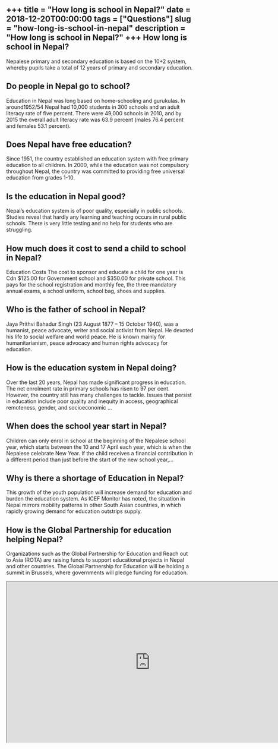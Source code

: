 +++
title = "How long is school in Nepal?"
date = 2018-12-20T00:00:00
tags = ["Questions"]
slug = "how-long-is-school-in-nepal"
description = "How long is school in Nepal?"
+++
How long is school in Nepal?
----------------------------

Nepalese primary and secondary education is based on the 10+2 system, whereby pupils take a total of 12 years of primary and secondary education.

Do people in Nepal go to school?
--------------------------------

Education in Nepal was long based on home-schooling and gurukulas. In around1952/54 Nepal had 10,000 students in 300 schools and an adult literacy rate of five percent. There were 49,000 schools in 2010, and by 2015 the overall adult literacy rate was 63.9 percent (males 76.4 percent and females 53.1 percent).

Does Nepal have free education?
-------------------------------

Since 1951, the country established an education system with free primary education to all children. In 2000, while the education was not compulsory throughout Nepal, the country was committed to providing free universal education from grades 1-10.

Is the education in Nepal good?
-------------------------------

Nepal’s education system is of poor quality, especially in public schools. Studies reveal that hardly any learning and teaching occurs in rural public schools. There is very little testing and no help for students who are struggling.

How much does it cost to send a child to school in Nepal?
---------------------------------------------------------

Education Costs The cost to sponsor and educate a child for one year is Cdn $125.00 for Government school and $350.00 for private school. This pays for the school registration and monthly fee, the three mandatory annual exams, a school uniform, school bag, shoes and supplies.

Who is the father of school in Nepal?
-------------------------------------

Jaya Prithvi Bahadur Singh (23 August 1877 – 15 October 1940), was a humanist, peace advocate, writer and social activist from Nepal. He devoted his life to social welfare and world peace. He is known mainly for humanitarianism, peace advocacy and human rights advocacy for education.

How is the education system in Nepal doing?
-------------------------------------------

Over the last 20 years, Nepal has made significant progress in education. The net enrolment rate in primary schools has risen to 97 per cent. However, the country still has many challenges to tackle. Issues that persist in education include poor quality and inequity in access, geographical remoteness, gender, and socioeconomic …

When does the school year start in Nepal?
-----------------------------------------

Children can only enrol in school at the beginning of the Nepalese school year, which starts between the 10 and 17 April each year, which is when the Nepalese celebrate New Year. If the child receives a financial contribution in a different period than just before the start of the new school year,…

Why is there a shortage of Education in Nepal?
----------------------------------------------

This growth of the youth population will increase demand for education and burden the education system. As ICEF Monitor has noted, the situation in Nepal mirrors mobility patterns in other South Asian countries, in which rapidly growing demand for education outstrips supply.

How is the Global Partnership for education helping Nepal?
----------------------------------------------------------

Organizations such as the Global Partnership for Education and Reach out to Asia (ROTA) are raising funds to support educational projects in Nepal and other countries. The Global Partnership for Education will be holding a summit in Brussels, where governments will pledge funding for education.

<iframe allow="accelerometer; autoplay; clipboard-write; encrypted-media; gyroscope; picture-in-picture" allowfullscreen="" class="__youtube_prefs__  epyt-is-override  no-lazyload" data-no-lazy="1" data-origheight="433" data-origwidth="770" data-skipgform_ajax_framebjll="" height="433" id="_ytid_61043" loading="lazy" src="https://www.youtube.com/embed/Y4FSgsgm5Sg?enablejsapi=1&autoplay=0&cc_load_policy=0&cc_lang_pref=&iv_load_policy=1&loop=0&modestbranding=0&rel=1&fs=1&playsinline=0&autohide=2&theme=dark&color=red&controls=1&" title="YouTube player" width="770"></iframe>